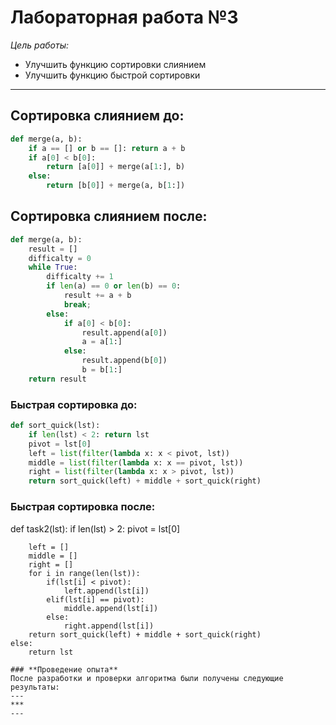 # **Лабораторная работа №3**  
*Цель работы:*  
- Улучшить функцию сортировки слиянием
- Улучшить функцию быстрой сортировки 
---  
## **Сортировка слиянием до:**  
```py
def merge(a, b):
    if a == [] or b == []: return a + b
    if a[0] < b[0]: 
        return [a[0]] + merge(a[1:], b) 
    else:
        return [b[0]] + merge(a, b[1:])
```
## **Сортировка слиянием после:**
```py
def merge(a, b):
    result = []
    difficalty = 0
    while True:
        difficalty += 1
        if len(a) == 0 or len(b) == 0:
            result += a + b
            break;
        else:
            if a[0] < b[0]: 
                result.append(a[0])
                a = a[1:]
            else:
                result.append(b[0])
                b = b[1:]
    return result
```
### **Быстрая сортировка до:**  
```py
def sort_quick(lst):
    if len(lst) < 2: return lst
    pivot = lst[0]
    left = list(filter(lambda x: x < pivot, lst))
    middle = list(filter(lambda x: x == pivot, lst))
    right = list(filter(lambda x: x > pivot, lst))
    return sort_quick(left) + middle + sort_quick(right)
```  
### **Быстрая сортировка после:** 
def task2(lst):
    if len(lst) > 2: 
        pivot = lst[0]
        
        left = []
        middle = []
        right = []
        for i in range(len(lst)):
            if(lst[i] < pivot):
                left.append(lst[i])
            elif(lst[i] == pivot):
                middle.append(lst[i])
            else:
                right.append(lst[i])
        return sort_quick(left) + middle + sort_quick(right)
    else:
        return lst
```
### **Проведение опыта**  
После разработки и проверки алгоритма были получены следующие результаты:  
---  
*** 
---   
